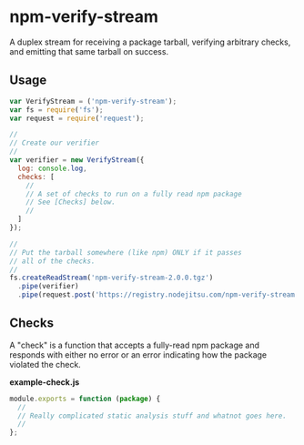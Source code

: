 # npm-verify-stream

A duplex stream for receiving a package tarball, verifying arbitrary checks, and emitting that same tarball on success.

## Usage
``` js
var VerifyStream = ('npm-verify-stream');
var fs = require('fs');
var request = require('request');

//
// Create our verifier
//
var verifier = new VerifyStream({
  log: console.log,
  checks: [
    //
    // A set of checks to run on a fully read npm package
    // See [Checks] below.
    //
  ]
});

//
// Put the tarball somewhere (like npm) ONLY if it passes
// all of the checks.
//
fs.createReadStream('npm-verify-stream-2.0.0.tgz')
  .pipe(verifier)
  .pipe(request.post('https://registry.nodejitsu.com/npm-verify-stream'));
```

## Checks
A "check" is a function that accepts a fully-read npm package and responds with either no error or an error indicating how the package violated the check.

**example-check.js**
``` js
module.exports = function (package) {
  //
  // Really complicated static analysis stuff and whatnot goes here.
  //
};
```
